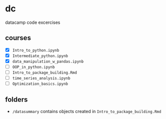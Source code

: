 # dc
datacamp code excercises

## courses  

- [x] `Intro_to_python.ipynb`  
- [x] `Intermediate_python.ipynb`  
- [x] `data_manipulation_w_pandas.ipynb`  
- [ ] `OOP_in_python.ipynb`  
- [ ] `Intro_to_package_building.Rmd`  
- [ ] `time_series_analysis.ipynb`  
- [ ] `Optimization_basics.ipynb` 

## folders  
- `/datasummary` contains objects created in `Intro_to_package_building.Rmd`  
